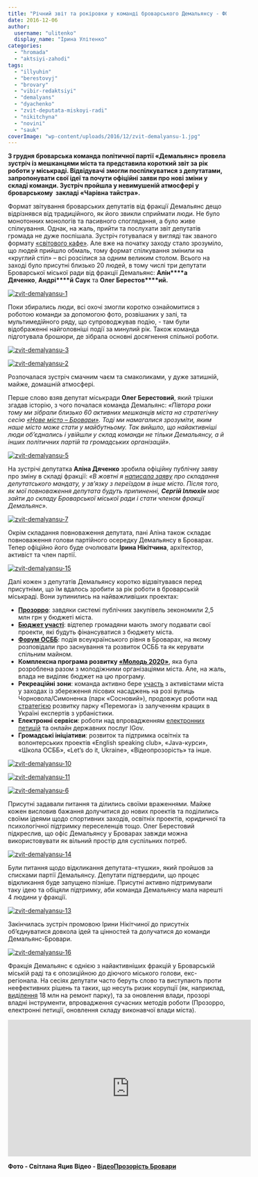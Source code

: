 ```yaml
---
title: "Річний звіт та рокіровки у команді броварського Демальянсу - ФОТО, ВІДЕО"
date: 2016-12-06
author: 
  username: "ulitenko"
  display_name: "Ірина Улітенко"
categories: 
  - "hromada"
  - "aktsiyi-zahodi"
tags: 
  - "illyuhin"
  - "berestovyj"
  - "brovary"
  - "vibir-redaktsiyi"
  - "demalyans"
  - "dyachenko"
  - "zvit-deputata-miskoyi-radi"
  - "nikitchyna"
  - "novini"
  - "sauk"
coverImage: "wp-content/uploads/2016/12/zvit-demalyansu-1.jpg"
---
```


**3 грудня броварська команда політичної партії «Демальянс» провела зустріч із мешканцями міста та представила короткий звіт за рік роботи у міськраді. Відвідувачі змогли поспілкуватися з депутатами, запропонувати свої ідеї та почути офіційні заяви про нові зміни у складі команди. Зустріч пройшла у невимушеній атмосфері у броварському  закладі «Чарівна тайстра».**

Формат звітування броварських депутатів від фракції Демальянс дещо відрізнявся від традиційного, як його звикли сприймати люди. Не було монотонних монологів та пасивного споглядання, а було живе спілкування. Однак, на жаль, прийти та послухати звіт депутатів громада не дуже поспішала. Зустріч готувалася у вигляді так званого формату [«світового кафе»](https://en.wikipedia.org/wiki/World_Caf%C3%A9_\(conversational_process\)). Але вже на початку заходу стало зрозуміло, що людей прийшло обмаль, тому формат спілкування змінили на «круглий стіл» – всі розсілися за одним великим столом. Всього на заході було присутні близько 20 людей, в тому числі три депутати Броварської міської ради від фракції Демальянс: **Алін****а** **Дяченко**, **Андрі****й** **Саук** та **Олег Берестов****ий.**

[![zvit-demalyansu-1](https://mpz.brovary.org/wp-content/uploads/2016/12/zvit-demalyansu-1.jpg)](https://mpz.brovary.org/wp-content/uploads/2016/12/zvit-demalyansu-1.jpg)

Поки збирались люди, всі охочі змогли коротко ознайомитися з роботою команди за допомогою фото, розвішаних у залі, та мультимедійного ряду, що супроводжував подію, - там були відображенні найголовніші події за минулий рік. Також команда підготувала брошюри, де зібрала основні досягнення спільної роботи.

[![zvit-demalyansu-3](https://mpz.brovary.org/wp-content/uploads/2016/12/zvit-demalyansu-3.jpg)](https://mpz.brovary.org/wp-content/uploads/2016/12/zvit-demalyansu-3.jpg)

[![zvit-demalyansu-2](https://mpz.brovary.org/wp-content/uploads/2016/12/zvit-demalyansu-2.jpg)](https://mpz.brovary.org/wp-content/uploads/2016/12/zvit-demalyansu-2.jpg)

Розпочалася зустріч смачним чаєм та смаколиками, у дуже затишній, майже, домашній атмосфері.

Перше слово взяв депутат міськради **Олег Берестовий**, який трішки згадав історію, з чого почалася команда Демальянс: _«Півтора роки тому ми зібрали близько 60 активних мешканців міста на стратегічну сесію [«Нове місто – Бровари»](https://mpz.brovary.org/viziya-novih-brovariv-pershiy-krok-na-pochatku-velikogo-shlyahu/). Тоді ми намагалися зрозуміти, яким наше місто може стати у майбутньому. Так вийшло, що найактивніші люди об’єднались і увійшли у склад команди не тільки Демальянсу, а й інших політичних партій та громадських організацій»_.

[![zvit-demalyansu-5](https://mpz.brovary.org/wp-content/uploads/2016/12/zvit-demalyansu-5.jpg)](https://mpz.brovary.org/wp-content/uploads/2016/12/zvit-demalyansu-5.jpg)

На зустрічі депутатка **Аліна Дяченко** зробила офіційну публічну заяву про зміну в складі фракції: _«В жовтні я [написала заяву](https://mpz.brovary.org/brovarska-deputatka-vid-demalyansu-alina-dyachenko-sklala-mandat/) про складання депутатського мандату, у зв’язку з переїздом в інше місто. Після того, як мої повноваження депутата будуть припиненні, **Сергій Іллюхін** має зайти до складу Броварської міської ради і стати членом фракції Демальянс»._

[![zvit-demalyansu-7](https://mpz.brovary.org/wp-content/uploads/2016/12/zvit-demalyansu-7.jpg)](https://mpz.brovary.org/wp-content/uploads/2016/12/zvit-demalyansu-7.jpg)

Окрім складання повноваження депутата, пані Аліна також складає повноваження голови партійного осередку Демальянсу в Броварах. Тепер офіційно його буде очолювати **Ірина Нікітчина**, архітектор, активіст та член партії.

[![zvit-demalyansu-15](https://mpz.brovary.org/wp-content/uploads/2016/12/zvit-demalyansu-15.jpg)](https://mpz.brovary.org/wp-content/uploads/2016/12/zvit-demalyansu-15.jpg)

Далі кожен з депутатів Демальянсу коротко відзвітувався перед присутніми, що їм вдалось зробити за рік роботи в броварській міськраді. Вони зупинились на найважливіших проектах:

- [**Прозорро**](https://mpz.brovary.org/prozorro-2-0-deputaty-vs-sapozhko/): завдяки системі публічних закупівель зекономили 2,5 млн грн у бюджеті міста.
- [**Бюджет участі**](https://mpz.brovary.org/byudzhet-gromadskyh-initsiatyv-brovary-2017/): відтепер громадяни мають змогу подавати свої проекти, які будуть фінансуватися з бюджету міста.
- [**Форум ОСББ**](https://mpz.brovary.org/forum-osbb-u-brovarah-zibrav-ekspertiv-ta-novachkiv-dlya-navchannya-ta-obminu-dosvidom/): подія всеукраїнського рівня в Броварах, на якому розповідали про заснування та розвиток ОСББ та як керувати спільним майном.
- **Комплексна програма розвитку [«Молодь 2020»](https://mpz.brovary.org/brovarska-molod-na-odyn-den-peretvoryly-miskradu-u-world-cafe/)**, яка була розроблена разом з молодіжними організаціями міста. Але, на жаль, влада не виділяє бюджет на цю програму.
- **Рекреаційні зони**: команда активно бере [участь](https://mpz.brovary.org/brovarskyh-deputativ-na-sesiyi-prosyly-zberegty-lis-foto/) з активістами міста у заходах із збереження лісових насаджень на розі вулиць Чорновола/Симоненка (парк «Сосновий»), продовжує роботи над [стратегією](https://mpz.brovary.org/rezultaty-opytuvannya-v-parku-tak-zoni-relaksu-ni-pam-yatnykam-ta-kafe-foto/) розвитку парку «Перемога» із залученням кращих в Україні експертів з урбаністики.
- **Електронні сервіси**: роботи над впровадженням [електронних петицій](https://petition.brovary.org/) та онлайн державних послуг IGov.
- **Громадські ініціативи**: розвиток та підтримка освітніх та волонтерських проектів «English speaking club», «Java-курси», «Школа ОСББ», «Let’s do it, Ukraine», «Відеопрозорість» та інше.

[![zvit-demalyansu-10](https://mpz.brovary.org/wp-content/uploads/2016/12/zvit-demalyansu-10.jpg)](https://mpz.brovary.org/wp-content/uploads/2016/12/zvit-demalyansu-10.jpg)

[![zvit-demalyansu-11](https://mpz.brovary.org/wp-content/uploads/2016/12/zvit-demalyansu-11.jpg)](https://mpz.brovary.org/wp-content/uploads/2016/12/zvit-demalyansu-11.jpg)

[![zvit-demalyansu-6](https://mpz.brovary.org/wp-content/uploads/2016/12/zvit-demalyansu-6.jpg)](https://mpz.brovary.org/wp-content/uploads/2016/12/zvit-demalyansu-6.jpg)

Присутні задавали питання та ділились своїми враженнями. Майже кожен висловив бажання долучитися до нових проектів та поділились своїми ідеями щодо спортивних заходів, освітніх проектів, юридичної та психологічної підтримку переселенців тощо. Олег Берестовий підкреслив, що офіс Демальянсу у Броварах завжди можна використовувати як вільний простір для суспільних потреб.

[![zvit-demalyansu-14](https://mpz.brovary.org/wp-content/uploads/2016/12/zvit-demalyansu-14.jpg)](https://mpz.brovary.org/wp-content/uploads/2016/12/zvit-demalyansu-14.jpg)

Були питання щодо відкликання депутата-«тушки», який пройшов за списками партії Демальянсу. Депутати підтвердили, що процес відкликання буде запущено пізніше. Присутні активно підтримували таку ідею та обіцяли підтримку, аби команда Демальянсу мала нарешті 4 людини у фракції.

[![zvit-demalyansu-13](https://mpz.brovary.org/wp-content/uploads/2016/12/zvit-demalyansu-13.jpg)](https://mpz.brovary.org/wp-content/uploads/2016/12/zvit-demalyansu-13.jpg)

Закінчилась зустріч промовою Ірини Нікітчиної до присутніх об’єднуватися довкола ідей та цінностей та долучатися до команди Демальянс-Бровари.

[![zvit-demalyansu-16](https://mpz.brovary.org/wp-content/uploads/2016/12/zvit-demalyansu-16.jpg)](https://mpz.brovary.org/wp-content/uploads/2016/12/zvit-demalyansu-16.jpg)

Фракція Демальянс є однією з найактивніших фракцій у Броварській міській раді та є опозиційною до діючого міського голови, екс-регіонала. На сесіях депутати часто беруть слово та виступають проти неефективних рішень та таких, що несуть ризик корупції (як, наприклад, [виділення](https://mpz.brovary.org/bpp-samopomich-ob-yednalysya-iz-sapozhkom-ta-vydilyly-9-miljoniv-na-park-peremoga/) 18 млн на ремонт парку), та за оновлення влади, прозорі владні інструменти, впровадження сучасних методів роботи (Прозорро, електронні петиції, оновлення складу виконавчої влади міста).

<iframe src="https://www.youtube.com/embed/4STKAafqtDo" width="560" height="315" frameborder="0" allowfullscreen="allowfullscreen"></iframe>

**Фото - Світлана Яцив Відео - [ВідеоПрозорість Бровари](https://www.youtube.com/channel/UCLPNVDseWTor1tSOOY1gOAA/videos)**
